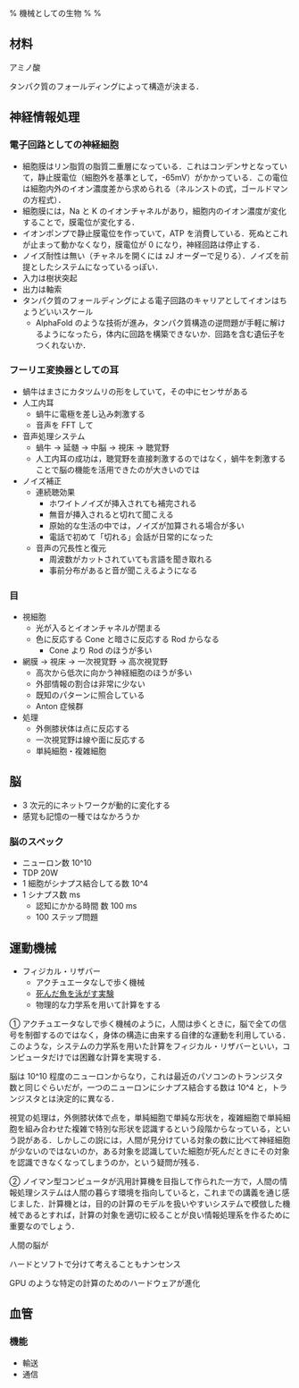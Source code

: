 % 機械としての生物
%
%

## 材料

アミノ酸

タンパク質のフォールディングによって構造が決まる．

## 神経情報処理

### 電子回路としての神経細胞

- 細胞膜はリン脂質の脂質二重層になっている．これはコンデンサとなっていて，静止膜電位（細胞外を基準として，-65mV）がかかっている．この電位は細胞内外のイオン濃度差から求められる（ネルンストの式，ゴールドマンの方程式）．
- 細胞膜には，Na と K のイオンチャネルがあり，細胞内のイオン濃度が変化することで，膜電位が変化する．
- イオンポンプで静止膜電位を作っていて，ATP を消費している．死ぬとこれが止まって動かなくなり，膜電位が 0 になり，神経回路は停止する．
- ノイズ耐性は無い（チャネルを開くには zJ オーダーで足りる）．ノイズを前提としたシステムになっているっぽい．
- 入力は樹状突起
- 出力は軸索
- タンパク質のフォールディングによる電子回路のキャリアとしてイオンはちょうどいいスケール
  - AlphaFold のような技術が進み，タンパク質構造の逆問題が手軽に解けるようになったら，体内に回路を構築できないか．回路を含む遺伝子をつくれないか．

### フーリエ変換器としての耳

- 蝸牛はまさにカタツムリの形をしていて，その中にセンサがある
- 人工内耳
  - 蝸牛に電極を差し込み刺激する
  - 音声を FFT して
- 音声処理システム
  - 蝸牛 → 延髄 → 中脳 → 視床 → 聴覚野
  - 人工内耳の成功は，聴覚野を直接刺激するのではなく，蝸牛を刺激することで脳の機能を活用できたのが大きいのでは
- ノイズ補正
  - 連続聴効果
    - ホワイトノイズが挿入されても補完される
    - 無音が挿入されると切れて聞こえる
    - 原始的な生活の中では，ノイズが加算される場合が多い
    - 電話で初めて「切れる」会話が日常的になった
  - 音声の冗長性と復元
    - 周波数がカットされていても言語を聞き取れる
    - 事前分布があると音が聞こえるようになる

### 目

- 視細胞
  - 光が入るとイオンチャネルが閉まる
  - 色に反応する Cone と暗さに反応する Rod からなる
    - Cone より Rod のほうが多い
- 網膜 → 視床 → 一次視覚野 → 高次視覚野
  - 高次から低次に向かう神経細胞のほうが多い
  - 外部情報の割合は非常に少ない
  - 既知のパターンに照合している
  - Anton 症候群
- 処理
  - 外側膝状体は点に反応する
  - 一次視覚野は線や面に反応する
  - 単純細胞・複雑細胞

## 脳

- 3 次元的にネットワークが動的に変化する
- 感覚も記憶の一種ではなかろうか

### 脳のスペック

- ニューロン数 10^10
- TDP 20W
- 1 細胞がシナプス結合してる数 10^4
- 1 シナプス数 ms
  - 認知にかかる時間 数 100 ms
  - 100 ステップ問題

## 運動機械

- フィジカル・リザバー
  - アクチュエータなしで歩く機械
  - [死んだ魚を泳がす実験](https://youtu.be/_ZBWnhzYvts)
  - 物理的な力学系を用いて計算をする

①
アクチュエータなしで歩く機械のように，人間は歩くときに，脳で全ての信号を制御するのではなく，身体の構造に由来する自律的な運動を利用している．このような，システムの力学系を用いた計算をフィジカル・リザバーといい，コンピュータだけでは困難な計算を実現する．

脳は 10^10 程度のニューロンからなり，これは最近のパソコンのトランジスタ数と同じぐらいだが，一つのニューロンにシナプス結合する数は 10^4 と，トランジスタとは決定的に異なる．

視覚の処理は，外側膝状体で点を，単純細胞で単純な形状を，複雑細胞で単純細胞を組み合わせた複雑で特別な形状を認識するという段階からなっている，という説がある．しかしこの説には，人間が見分けている対象の数に比べて神経細胞が少ないのではないのか，ある対象を認識していた細胞が死んだときにその対象を認識できなくなってしまうのか，という疑問が残る．

②
ノイマン型コンピュータが汎用計算機を目指して作られた一方で，人間の情報処理システムは人間の暮らす環境を指向していると，これまでの講義を通じ感じました．計算機とは，目的の計算のモデルを扱いやすいシステムで模倣した機械であるとすれば，計算の対象を適切に絞ることが良い情報処理系を作るために重要なのでしょう．

人間の脳が

ハードとソフトで分けて考えることもナンセンス

GPU のような特定の計算のためのハードウェアが進化

## 血管

### 機能

- 輸送
- 通信

